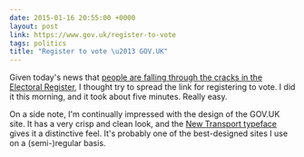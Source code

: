 ```yaml
---
date: 2015-01-16 20:55:00 +0000
layout: post
link: https://www.gov.uk/register-to-vote
tags: politics
title: "Register to vote \u2013 GOV.UK"
---
```


Given today's news that [people are falling through the cracks in the Electoral Register][1], I thought try to spread the link for registering to vote. I did it this morning, and it took about five minutes. Really easy.

On a side note, I'm continually impressed with the design of the GOV.UK site. It has a very crisp and clean look, and the [New Transport typeface][2] gives it a distinctive feel. It's probably one of the best-designed sites I use on a (semi-)regular basis.

[1]: http://www.bbc.co.uk/news/uk-politics-30842676
[2]: https://gds.blog.gov.uk/2012/07/05/a-few-notes-on-typography/
